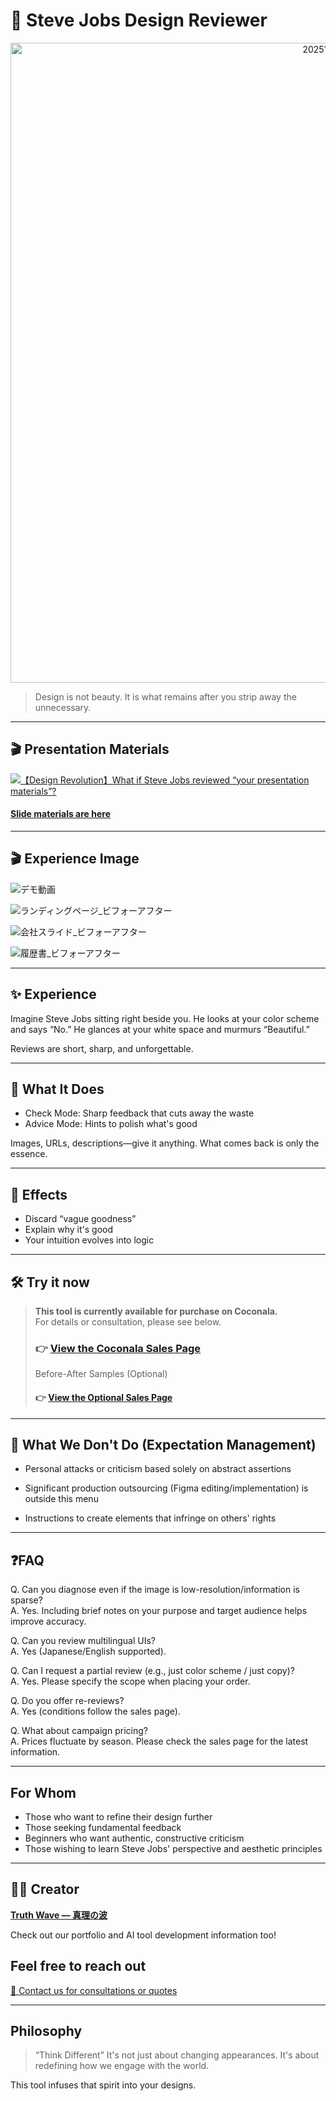 # 🎨 Steve Jobs Design Reviewer

<p align="center">
<img width="1536" height="1024" alt="20251016_1106_Minimalist Apple Keynote_simple_compose_01k7nc8nbaey9vav070s16dkes (1)" src="https://github.com/user-attachments/assets/50eedb3e-50fc-40a2-a341-79e89b4fb01d" />
</p>

> Design is not beauty.
> It is what remains after you strip away the unnecessary.

---

## 🎬 Presentation Materials

[![【Design Revolution】What if Steve Jobs reviewed “your presentation materials”?](https://github.com/user-attachments/assets/273fe463-5f8a-4ee1-8b66-72bfc869cd07)](https://youtu.be/FTp66nONqFw)

#### [Slide materials are here]([https://example.com](https://github.com/truthwave/Steve-Jobs-Design-Reviewer-GPT/blob/main/English/Steve%20Jobs%20Design%20Reviewer.pdf))

---

## 🎬 **Experience Image**
![デモ動画](https://github.com/TomoAIDayori/Steve-Jobs-Design-Reviewer-GPT/blob/main/English/Demo%20Movie.gif)

![ランディングページ_ビフォーアフター](https://github.com/TomoAIDayori/Steve-Jobs-Design-Reviewer-GPT/blob/main/English/Landing%20Page_Before%20and%20After.jpeg)

![会社スライド_ビフォーアフター](https://github.com/TomoAIDayori/Steve-Jobs-Design-Reviewer-GPT/blob/main/English/Company%20Slides_Before%20and%20After.jpeg)

![履歴書_ビフォーアフター](https://github.com/TomoAIDayori/Steve-Jobs-Design-Reviewer-GPT/blob/main/English/Resume_Before%20and%20After.jpeg)

---

## ✨ Experience

Imagine Steve Jobs sitting right beside you.
He looks at your color scheme and says “No.”
He glances at your white space and murmurs “Beautiful.”

Reviews are short, sharp, and unforgettable.

---

## 🚀 What It Does

- Check Mode: Sharp feedback that cuts away the waste
- Advice Mode: Hints to polish what's good

Images, URLs, descriptions—give it anything.
What comes back is only the essence.

---

## 🎯 Effects

- Discard “vague goodness”
- Explain why it's good
- Your intuition evolves into logic

---

## 🛠 Try it now
> **This tool is currently available for purchase on Coconala.**  
> For details or consultation, please see below.
> 
> ### 👉 [View the Coconala Sales Page](https://coconala.com/contents_market/pictures/cmf1sifo004wd9e0gevy6oma5)
>
> Before-After Samples (Optional)<br>
> #### 👉 [View the Optional Sales Page](https://coconala.com/services/3846680)

---

## 🚫 What We Don't Do (Expectation Management)

- Personal attacks or criticism based solely on abstract assertions

- Significant production outsourcing (Figma editing/implementation) is outside this menu

- Instructions to create elements that infringe on others' rights


---

## ❓FAQ

Q. Can you diagnose even if the image is low-resolution/information is sparse?<br>
A. Yes. Including brief notes on your purpose and target audience helps improve accuracy.

Q. Can you review multilingual UIs?<br>
A. Yes (Japanese/English supported).

Q. Can I request a partial review (e.g., just color scheme / just copy)?<br>
A. Yes. Please specify the scope when placing your order.

Q. Do you offer re-reviews?<br>
A. Yes (conditions follow the sales page).

Q. What about campaign pricing?<br>
A. Prices fluctuate by season. Please check the sales page for the latest information.

---

## For Whom

* Those who want to refine their design further
* Those seeking fundamental feedback
* Beginners who want authentic, constructive criticism
* Those wishing to learn Steve Jobs' perspective and aesthetic principles

---

## 🧑‍💻 Creator

**[Truth Wave ― 真理の波](https://github.com/truthwave)**  

Check out our portfolio and AI tool development information too!


## Feel free to reach out
[📩 Contact us for consultations or quotes](mailto:realmadrid71214591@gmail.com)

---

## Philosophy

> “Think Different”
> It's not just about changing appearances.
> It's about redefining how we engage with the world.

This tool infuses that spirit into your designs.
